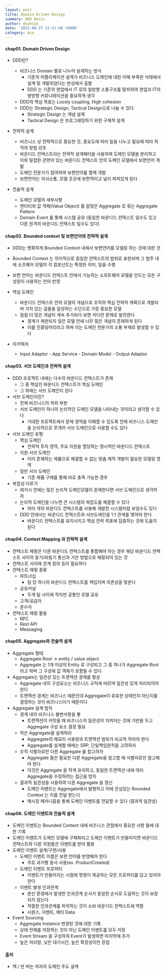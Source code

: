 ```yaml
---
layout: post
title: Domain Driven Design
summary: DDD Basic
author: devhtak
date: '2022-08-27 21:41:00 +0900'
category: msa
---
```


#### chap01. Domain Driven Design

- DDD란?
  - 비즈니스 Domain 별로 나누어 설계하는 방식
    - 기존의 어플리케이션 설계가 비즈니스 도메인에 대한 이해 부족한 삭태에서 설계 및 개발되었다는 반성에서 출발
    - DDD 는 기존의 현업에서 IT 로의 일방향 소통구조를 탈피하여 현업과 IT의 쌍방향 커뮤니테이션을 중요하게 생각
  - DDD의 핵심 목표는 Loosly coupling, High cohesion
  - DDD는 Strategic Design, Tactical Design으로 나눌 수 있다
    - Strategic Design 는 개념 설계
    - Tactical Design 은 프로그래밍하기 위한 구체적 설계

- 전략적 설계
  - 비즈니스 상 전략적으로 중요한 것,  중요도에 따라 일을 나누고 필요에 따라 최적의 방법 강조
  - 바운디드 컨텍스트라는 전략적 설계패터을 사용하여 도메인 모델을 분리하고 이와 밀접한 관련이 있는 바운디드 컨텍스트 안의 도메인 모델에서 보편언어 개발
  - 도메인 전문가가 참여하여 보편언어를 함께 개발
  - 보편언어는 의사소통, 모델 곳곳에  보편적이고 널리 퍼져있게 된다

- 전술적 설계
  - 도메인 모델의 세부사항
  - 엔티티와 값 객체(Value Object) 를 알맞은 Aggregate 로 묶는 Aggregate Pattern
  - Domain Event 를 통해 시스템 공유 (동일한 바운디드 컨텍스트 일수도 있고 다른 원격의 바운디드 컨텍스트 일수도 있다)

#### chap02. Bounded context 및 보편언어와 전략적 설계

- DDD는 명확하게 Bounded Context 내에서 보편언어를 모델링 하는 것에 대한 것
- Bounded Context 는 의미적으로 동일한 컨텍스트의 범위로 표현되며 그 범주 내에 소프웨어 모델의 각 컴포넌트는 특정한 의미, 일을 수행
- 보편 언어는 바운디드 컨텍스트 안에서 기능하는 소프트웨어 모델을 만드는 모든 구성원이 사용하는 언어 반영

- 핵심 도메인
  - 바운디드 컨텍스트 안의 모델의 개념으로 조직의 핵심 전략적 계획으로 개발되며 가치 있는 걸들을 달성하는 수단으로 가장 중요한 모델
  - 점점 더 많은 개념이 계속 추가되다 보면 커다란 문제로 발전한다
    - 경계가 제한되지 않은 모델 안에 너무 많은 개념이 존재하게 된다
    - 이를 진흙덩어리라고 하며 이는 도메인 전문가의 소통 부재로 발생할 수 있다
    
- 아키텍처
  - Input Adaptor - App Service - Domain Model - Output Adaptor

#### chap03. 서브 도메인과 전략적 설계
 
- DDD 프로젝트 내에는 다수의 바운디드 컨텍스트가 존재
  - 그 중 핵심인 바운디드 컨텍스트가 핵심 도메인
  - 그 외에는 서브 도메인이 된다
- 서브 도메인이란?
  - 전체 비즈니스의 하위 부분
  - 서브 도메인이 하나의 논리적인 도메인 모델을 나타내는 것이라고 생각할 수 있다
    - 거대한 프로젝트에서 문제 영역을 이해할 수 있도록 전체 비즈니스 도메인을 논리적으로 쪼개어 서브 도메인으로 사용할 수도 있다
- 서브 도메인 유형
  - 핵심 도메인
    - 전략적 투자 영역, 주요 자원을 할당하는 명시적인 바운디드 컨텍스트
  - 지원 서브 도메인
    - 이미 존재하는 제품으로 해결할 수 없는 맞춤 제작 개발이 필요한 모델링 영역
  - 일반 서브 도메인
    - 기존 제품 구매를 통해 바로 충족 가능한 경우
- 복잡성 다루기
  - 레거시 안에는 많은 논리적 도메인모델이 존재한다면 서브 도메인으로 생각하자
  - 논리적 도메인을 나누면 큰 시스템의 복잡도를 해결할 수 있다
    - 여러 개의 바운디드 컨텍스트를 사용해 개발한 시스템처럼 보일수도 있다
  - DDD 안에서는 바운디드 컨텍스트와 서브도메인을 1:1 관계를 맺어야 한다
    - 바운디드 컨텍스트를 유지시키고 핵심 전략 목표에 집중하는 것에 도움이 된다

#### chap04. Context Mapping 과 전략적 설계
- 컨텍스트 매핑은 다른 바운디드 컨텍스트를 통합해야 하는 경우 해당 바운디드 컨텍스트 사이의 동기/비동기 통신과 가은 방법으로 매핑되어 있는 것
- 컨텍스트 사이에 관계 정의 등이 필요하다
- 컨텍스트 매핑 종류
  - 파트너십
    - 팀 당 하나의 바운디드 컨텍스트를 책임지며 의존성을 맞춘다
  - 공유커널
    - 두개 팀 사이에 작지만 공통인 모델 공유
  - 고객/공급자
  - 준수자
- 컨텍스트 매핑 활용
  - RPC
  - Rest API
  - Messaging

#### chap05. Aggregate와 전술적 설계

- Aggregate 형태
  - Aggregate Root -> entity / value object
  - Aggregate 는 1개 이상의 Entity 로 구성되고 그 중 하나가 Aggregate Root 라고 하며 그 구성에 값 객체가 포함될 수 있다
- Aggregate는 일관성 있는 트랜잭션 경계를 형성
  - Aggregate 내의 구성요소는 비즈니스 규칙에 따르며 일관성 있게 처리되어야 한다
  - 트랜잭션 경계는 비즈니스 때문인데 Aggregate이 유효한 상태인지 아닌지를 결정하는 것이 비즈니스이기 때문이다
- Aggregate 설계 법칙
  - 경계 내의 비즈니스 불변사항을 봏
    - 트랜잭션이 커밋될 때 비즈니스의 일관성이 지켜지는 것에 기반을 두고 Aggregate 구성 요소 결정 필요
  - 작은 Aggregate을 설계하라
    - Aggregate의 메모리 사용량과 트랜잭션 범위가 비교적 작아야 한다
    - Aggregate를 설계할 때에는 SRP, 단일책임원칙을 고려하자
  - 오직 식별자로만 다른 Aggregate 를 참고하자
    - Aggregate 들은 필요한 다른 Aggregate을 참고할 때 식별자로만 참고해야 한다
    - 이것은 Aggregate 을 작게 유지하고, 동일한 트랜잭션 내에 여러 Aggregate을 수정하려는 접근을 방지
  - 결과적 일관성을 사용하여 다른 Aggregate 을 갱신
    - 도메인 이벤트는 Aggregate에서 발행하고 이에 관심있는 Bounded Context 는 이를 전달 받는다
    - 메시징 메커니즘을 통해 도메인 이벤트를 전달할 수 있다 (결과적 일관성)

#### chap06. 도메인 이벤트와 전술적 설계

- 도메인 이벤트는 Bounded Context 내에 비즈니스 관점에서 중요한 사항 들에 대한 기록
- 도메인 이벤트가 도메인 모델에 구체화되고 도메인 이벤트가 만들어지면 바운디드 컨텍스트와 다른 자원들은 이벤트를 받아 활용
- 도메인 이벤트 설계/구현/사용
  - 도메인 이벤트 이름은 보편 언어를 반영해야 한다
    - 주로 과거형 동사 사용(ex. ProductCreated)
  - 도메인 이벤트 프로퍼티
    - 이벤트가 만들어지는 시점에 명령이 제공하는 모든 프로퍼티를 담고 있어야 한다
  - 이벤트 발생 인과관계
    - 분산 환경에서 발생한 인과관계 순서가 동일한 순서로 도달하는 것이 보장되지 않는다
    - 적절한 인과관계를 파악하는 것이 소비 바운디드 컨텍스트에 역할
    - 시퀀스, 이벤트, 메타 Data
- Event Sourcing
  - Aggregate Instance 변경된 것에 대한 기록
  - 상태 전체를 저장하는 것이 아닌 도메인 이벤트를 모두 저장
  - Event Stream 을 구성하여 Event가 발생하면 마지막에 추가
  - 높은 처리량, 낮은 대기시간, 높은 확장성이란 장접

#### 출처
- 책 / 반 버논 저자의 도메인 주도 설계 
